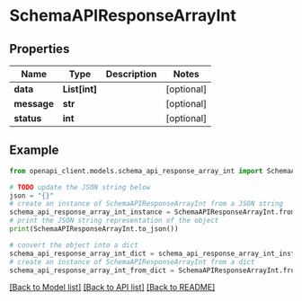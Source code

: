 # SchemaAPIResponseArrayInt


## Properties

Name | Type | Description | Notes
------------ | ------------- | ------------- | -------------
**data** | **List[int]** |  | [optional] 
**message** | **str** |  | [optional] 
**status** | **int** |  | [optional] 

## Example

```python
from openapi_client.models.schema_api_response_array_int import SchemaAPIResponseArrayInt

# TODO update the JSON string below
json = "{}"
# create an instance of SchemaAPIResponseArrayInt from a JSON string
schema_api_response_array_int_instance = SchemaAPIResponseArrayInt.from_json(json)
# print the JSON string representation of the object
print(SchemaAPIResponseArrayInt.to_json())

# convert the object into a dict
schema_api_response_array_int_dict = schema_api_response_array_int_instance.to_dict()
# create an instance of SchemaAPIResponseArrayInt from a dict
schema_api_response_array_int_from_dict = SchemaAPIResponseArrayInt.from_dict(schema_api_response_array_int_dict)
```
[[Back to Model list]](../README.md#documentation-for-models) [[Back to API list]](../README.md#documentation-for-api-endpoints) [[Back to README]](../README.md)


